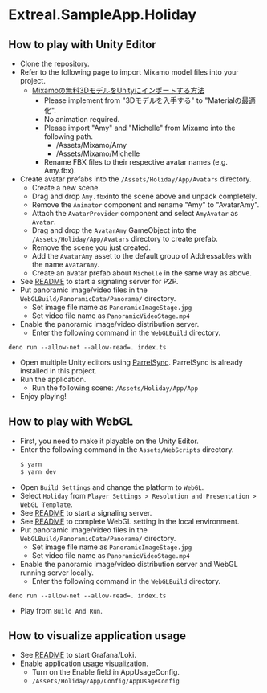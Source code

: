 # Extreal.SampleApp.Holiday

## How to play with Unity Editor

- Clone the repository.
- Refer to the following page to import Mixamo model files into your project.
  - [Mixamoの無料3DモデルをUnityにインポートする方法](https://zenn.dev/gaku_moriya/articles/d1b451b288786b)
    - Please implement from "3Dモデルを入手する" to "Materialの最適化".
    - No animation required.
    - Please import "Amy" and "Michelle" from Mixamo into the following path.
      - /Assets/Mixamo/Amy
      - /Assets/Mixamo/Michelle
    - Rename FBX files to their respective avatar names (e.g. Amy.fbx).
- Create avatar prefabs into the `/Assets/Holiday/App/Avatars` directory.
  - Create a new scene.
  - Drag and drop `Amy.fbx`into the scene above and unpack completely.
  - Remove the `Animator` component and rename "Amy" to "AvatarAmy".
  - Attach the `AvatarProvider` component and select `AmyAvatar` as `Avatar`.
  - Drag and drop the `AvatarAmy` GameObject into the `/Assets/Holiday/App/Avatars` directory to create prefab.
  - Remove the scene you just created.
  - Add the `AvatarAmy` asset to the default group of Addressables with the name `AvatarAmy`.
  - Create an avatar prefab about `Michelle` in the same way as above.
- See [README](Servers/P2P/README.md) to start a signaling server for P2P.
- Put panoramic image/video files in the `WebGLBuild/PanoramicData/Panorama/` directory.
  - Set image file name as `PanoramicImageStage.jpg`
  - Set video file name as `PanoramicVideoStage.mp4`
- Enable the panoramic image/video distribution server.
  - Enter the following command in the `WebGLBuild` directory.
```
deno run --allow-net --allow-read=. index.ts
```
- Open multiple Unity editors using [ParrelSync](https://github.com/VeriorPies/ParrelSync). ParrelSync is already installed in this project.
- Run the application.
  - Run the following scene: `/Assets/Holiday/App/App`
- Enjoy playing!

## How to play with WebGL

- First, you need to make it playable on the Unity Editor.
- Enter the following command in the `Assets/WebScripts` directory.
   ```bash
   $ yarn
   $ yarn dev
   ```
- Open `Build Settings` and change the platform to `WebGL`.
- Select `Holiday` from `Player Settings > Resolution and Presentation > WebGL Template`.
- See [README](Servers/P2P/README.md) to start a signaling server.
- See [README](WebGLBuild/README.md) to complete WebGL setting in the local environment.
- Put panoramic image/video files in the `WebGLBuild/PanoramicData/Panorama/` directory.
  - Set image file name as `PanoramicImageStage.jpg`
  - Set video file name as `PanoramicVideoStage.mp4`
- Enable the panoramic image/video distribution server and WebGL running server locally. 
  - Enter the following command in the `WebGLBuild` directory.
```
deno run --allow-net --allow-read=. index.ts
```
- Play from `Build And Run`.

## How to visualize application usage

- See [README](Servers/AppUsage/README.md) to start Grafana/Loki.
- Enable application usage visualization.
  - Turn on the Enable field in AppUsageConfig.
  - `/Assets/Holiday/App/Config/AppUsageConfig`
